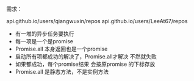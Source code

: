 需求：

api.github.io/users/qiangwuxin/repos
api.github.io/users/LeeAt67/repos


 - 有一堆的异步任务要执行
 - 每一项是一个是promise
 - Promise.all 本身返回也是一个promise 
 - 启动所有项都成功的解决了，Promise.all才解决
     不然就失败
 - 如果都成功，每个promise结果 会按原promise 的下标存放 
 - Promise.all 是静态方法，不是实例方法 
